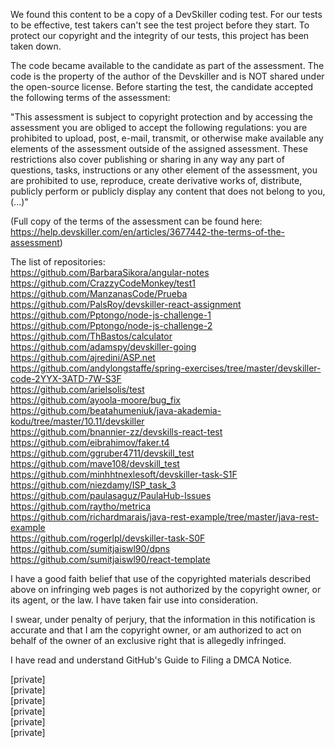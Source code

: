 We found this content to be a copy of a DevSkiller coding test. For our tests to be effective, test takers can't see the test project before they start. To protect our copyright and the integrity of our tests, this project has been taken down.

The code became available to the candidate as part of the assessment. The code is the property of the author of the Devskiller and is NOT shared under the open-source license. Before starting the test, the candidate accepted the following terms of the assessment:

"This assessment is subject to copyright protection and by accessing the assessment you are obliged to accept the following regulations:
you are prohibited to upload, post, e-mail, transmit, or otherwise make available any elements of the assessment outside of the assigned assessment. These restrictions also cover publishing or sharing in any way any part of questions, tasks, instructions or any other element of the assessment, you are prohibited to use, reproduce, create derivative works of, distribute, publicly perform or publicly display any content that does not belong to you, (...)" 

(Full copy of the terms of the assessment can be found here: https://help.devskiller.com/en/articles/3677442-the-terms-of-the-assessment)

The list of repositories:  
https://github.com/BarbaraSikora/angular-notes  
https://github.com/CrazzyCodeMonkey/test1  
https://github.com/ManzanasCode/Prueba  
https://github.com/PalsRoy/devskiller-react-assignment  
https://github.com/Pptongo/node-js-challenge-1  
https://github.com/Pptongo/node-js-challenge-2  
https://github.com/ThBastos/calculator  
https://github.com/adamspy/devskiller-going  
https://github.com/ajredini/ASP.net  
https://github.com/andylongstaffe/spring-exercises/tree/master/devskiller-code-2YYX-3ATD-7W-S3F  
https://github.com/arielsolis/test  
https://github.com/ayoola-moore/bug_fix  
https://github.com/beatahumeniuk/java-akademia-kodu/tree/master/10.11/devskiller  
https://github.com/bnannier-zz/devskills-react-test  
https://github.com/eibrahimov/faker.t4  
https://github.com/ggruber4711/devskill_test  
https://github.com/mave108/devskill_test  
https://github.com/minhhtnexlesoft/devskiller-task-S1F  
https://github.com/niezdamy/ISP_task_3  
https://github.com/paulasaguz/PaulaHub-Issues  
https://github.com/raytho/metrica  
https://github.com/richardmarais/java-rest-example/tree/master/java-rest-example  
https://github.com/rogerlpl/devskiller-task-S0F  
https://github.com/sumitjaiswl90/dpns  
https://github.com/sumitjaiswl90/react-template

I have a good faith belief that use of the copyrighted materials described above on infringing web pages is not authorized by the copyright owner, or its agent, or the law. I have taken fair use into consideration.

I swear, under penalty of perjury, that the information in this notification is accurate and that I am the copyright owner, or am authorized to act on behalf of the owner of an exclusive right that is allegedly infringed.

I have read and understand GitHub's Guide to Filing a DMCA Notice.

[private]  
[private]  
[private]  
[private]  
[private]  
[private]
